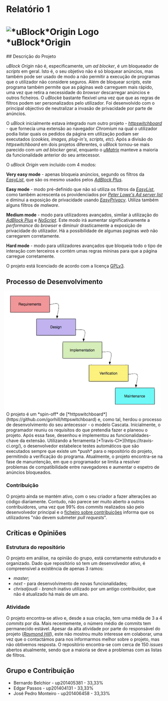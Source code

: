 # Relatório 1

<h1>
<img src="../doc/img/icon38@2x.png" alt="*uBlock*Origin Logo">
*uBlock*Origin

</h1>
## Descrição do Projeto

*uBlock Origin* não é, especificamente, um *ad blocker*, é um bloqueador de *scripts* em geral. Isto é, o seu objetivo não é só bloquear anúncios, mas também pode ser usado de modo a não permitir a execução de programas que o utilizador não considere seguros. Além de bloquear *scripts*, este programa também permite que as páginas *web* carreguem mais rápido, uma vez que retira a necessidade do *browser* descarregar anúncios e outros ficheiros. O *uBlock*é bastante flexível uma vez que que as regras de filtros podem ser personalizados pelo utilizador. Foi desenvolvido com o principal objectivo de neutralizar a invasão de privacidade por parte de anúncios.

O *uBlock* inicialmente estava integrado num outro projeto - [*httpswitchboard*](https://github.com/gorhill/httpswitchboard) - que fornecia uma extensão ao navegador *Chromium* na qual o utilizador podia listar quais os pedidos da página em utilização podiam ser executados (*cookies, images, plug-in's, scripts, etc*). Após a divisão do *httpswitchboard* em dois projetos diferentes, o *uBlock* tornou-se mais parecido com um *ad blocker* geral, enquanto o [*uMatrix*](https://github.com/gorhill/uMatrix) manteve a maioria da funcionalidade anterior do seu antecessor.

O *uBlock Origin* vem incluído com 4 modos:

**Very easy mode** - apenas bloqueia anúncios, segundo os filtros da [*EasyList*](https://easylist.to/), que são os mesmo usados pelos [*AdBlock Plus*](https://adblockplus.org/).

**Easy mode** - modo pré-definido que não só utiliza os filtros da [*EasyList*](https://easylist.to/), como também acrescenta os providenciados por [*Peter Lowe's Ad server list*](https://pgl.yoyo.org/adservers/serverlist.php?hostformat=adblockplus&showintro=1&mimetype=plaintext) e diminui a exposição de privacidade usando [*EasyPrivacy*](https://easylist.to/easylist/easyprivacy.txt). Utiliza também alguns filtros de *malware*.

**Medium mode** - modo para utilizadores avançados, similar à utilização do [*AdBlock Plus*](https://adblockplus.org/) e [*NoScript*](https://noscript.net/). Este modo irá aumentar significativamente a *performance* do *browser* e diminuir drasticamente a exposição de privacidade do utilizador. Há a possibilidade de algumas paginas *web* não carregarem corretamente.

**Hard mode** - modo para utilizadores avançados que bloqueia todo o tipo de interação com terceiros e contém umas regras míninas para que a página carregue corretamente.

O projeto está licenciado de acordo com a licença [GPLv3](../LICENSE.txt).

## Processo de Desenvolvimento

<img alt="Waterfall model" src="./Waterfall_Model.png" style="float: right; margin: 0 0.5em 0 0;">
O projeto é um *spin-off* de [*httpswitchboard*](https://github.com/gorhill/httpswitchboard) e, como tal, herdou o processo de desenvolvimento do seu antecessor - o modelo Cascata.
Inicialmente, o programador reuniu os requisitos do que pretendia fazer e planeou o projeto. Após essa fase, desenhou e implementou as funcionalidades-chave da extensão. Utilizando a ferramenta [*Travis-CI*](https://travis-ci.org/), o desenvolvedor estabelece testes automáticos que são executados sempre que existe um *push* para o repositório do projeto, permitindo a verificação do programa. Atualmente, o projeto encontra-se na fase de manuntenção, em que o programador se limita a resolver problemas de compatibilidade entre navegadores e aumentar o espetro de anúncios bloqueados.


### Contribuição

O projeto ainda se mantém ativo, com o seu criador a fazer alterações ao código diariamente. Contudo, não parece ser muito aberto a outros contribuidores, uma vez que 99% dos *commits* realizados são pelo desenvolvedor principal e o [ficheiro sobre contribuições](https://github.com/gorhill/uBlock/blob/master/CONTRIBUTING.md) informa que os utilizadores "não devem submeter *pull requests*".

## Críticas e Opiniões

### Estrutura do repositório
O projeto em análise, na opinião do grupo, está corretamente estruturado e organizado. Dado que repositório só tem um desenvolvedor ativo, é compreensível a existência de apenas 3 ramos:
* *master*;
* *next* - para desenvolvimento de novas funcionalidades;
* *chrisaljoudi* - *branch* inativo utilizado por um antigo contribuidor, que não é atualizado há mais de um ano.

### Atividade
O projeto encontra-se ativo e, desde a sua criação, tem uma média de 3 a 4 *commits* por dia. Mais recentemente, o número médio de commits tem permanecido estável. Apesar da alta atividade por parte do responsável do projeto ([*Raymond Hill*](https://github.com/gorhill)), este não mostrou muito interesse em colaborar, uma vez que o contactámos para nos informarmos melhor sobre o projeto, mas não obtivemos resposta.
O repositório encontra-se com cerca de 150 *issues* abertos atualmente, sendo que a maioria se deve a problemas com as listas de filtros.

## Grupo e Contribuição

* Bernardo Belchior - up201405381 - 33,33%
* Edgar Passos - up201404131 - 33,33%
* José Pedro Monteiro - up201406458 - 33,33%
